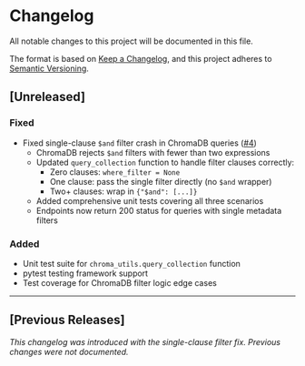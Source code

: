 # Changelog

All notable changes to this project will be documented in this file.

The format is based on [Keep a Changelog](https://keepachangelog.com/en/1.0.0/),
and this project adheres to [Semantic Versioning](https://semver.org/spec/v2.0.0.html).

## [Unreleased]

### Fixed
- Fixed single-clause `$and` filter crash in ChromaDB queries ([#4](https://github.com/Aeontsolutions/jse-datasphere-chatbot/issues/4))
  - ChromaDB rejects `$and` filters with fewer than two expressions
  - Updated `query_collection` function to handle filter clauses correctly:
    - Zero clauses: `where_filter = None`
    - One clause: pass the single filter directly (no `$and` wrapper)  
    - Two+ clauses: wrap in `{"$and": [...]}`
  - Added comprehensive unit tests covering all three scenarios
  - Endpoints now return 200 status for queries with single metadata filters

### Added
- Unit test suite for `chroma_utils.query_collection` function
- pytest testing framework support
- Test coverage for ChromaDB filter logic edge cases

---

## [Previous Releases]

_This changelog was introduced with the single-clause filter fix. Previous changes were not documented._